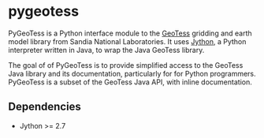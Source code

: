 # pygeotess

PyGeoTess is a Python interface module to the
[GeoTess](http://www.sandia.gov/geotess) gridding and earth model library from
Sandia National Laboratories.  It uses [Jython](http://jython.org), a Python
interpreter written in Java, to wrap the Java GeoTess library.

The goal of of PyGeoTess is to provide simplified access to the GeoTess Java
library and its documentation, particularly for for Python programmers.
PyGeoTess is a subset of the GeoTess Java API, with inline documentation.



## Dependencies

* Jython >= 2.7
